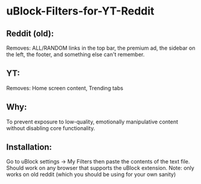 # uBlock-Filters-for-YT-Reddit

## Reddit (old):

Removes: ALL/RANDOM links in the top bar, the premium ad, the sidebar on the left, the footer, and something else can't remember.

## YT:

Removes: Home screen content, Trending tabs

## Why:

To prevent exposure to low-quality, emotionally manipulative content without disabling core functionality. 

## Installation:

Go to uBlock settings -> My Filters then paste the contents of the text file. Should work on any browser that supports the uBlock extension. Note: only works on old reddit (which you should be using for your own sanity)

